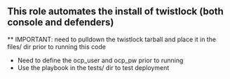## This role automates the install of twistlock (both console and defenders)
** IMPORTANT: need to pulldown the twistlock tarball and place it in the files/ dir prior to running this code
* Need to define the ocp_user and ocp_pw prior to running
* Use the playbook in the tests/ dir to test deployment
